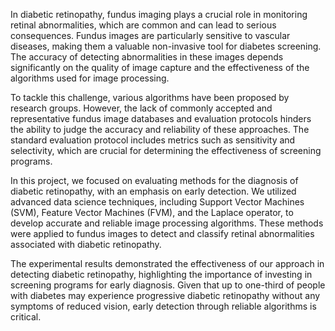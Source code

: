 In diabetic retinopathy, fundus imaging plays a crucial role in monitoring retinal abnormalities, which are common and can lead to serious consequences. Fundus images are particularly sensitive to vascular diseases, making them a valuable non-invasive tool for diabetes screening. The accuracy of detecting abnormalities in these images depends significantly on the quality of image capture and the effectiveness of the algorithms used for image processing.

To tackle this challenge, various algorithms have been proposed by research groups. However, the lack of commonly accepted and representative fundus image databases and evaluation protocols hinders the ability to judge the accuracy and reliability of these approaches. The standard evaluation protocol includes metrics such as sensitivity and selectivity, which are crucial for determining the effectiveness of screening programs.

In this project, we focused on evaluating methods for the diagnosis of diabetic retinopathy, with an emphasis on early detection. We utilized advanced data science techniques, including Support Vector Machines (SVM), Feature Vector Machines (FVM), and the Laplace operator, to develop accurate and reliable image processing algorithms. These methods were applied to fundus images to detect and classify retinal abnormalities associated with diabetic retinopathy.

The experimental results demonstrated the effectiveness of our approach in detecting diabetic retinopathy, highlighting the importance of investing in screening programs for early diagnosis. Given that up to one-third of people with diabetes may experience progressive diabetic retinopathy without any symptoms of reduced vision, early detection through reliable algorithms is critical.
